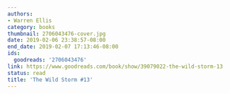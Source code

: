 ```yaml
---
authors:
- Warren Ellis
category: books
thumbnail: 2706043476-cover.jpg
date: 2019-02-06 23:38:57-08:00
end_date: 2019-02-07 17:13:46-08:00
ids:
  goodreads: '2706043476'
link: https://www.goodreads.com/book/show/39079022-the-wild-storm-13
status: read
title: 'The Wild Storm #13'
---
```

